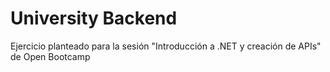 # University Backend

Ejercicio planteado para la sesión "Introducción a .NET y creación de APIs" de Open Bootcamp
